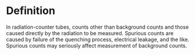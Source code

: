 # Definition

In radiation-counter tubes, counts other than background counts and
those caused directly by the radiation to be measured. Spurious counts
are caused by failure of the quenching process, electrical leakage, and
the like. Spurious counts may seriously affect measurement of background
counts.
